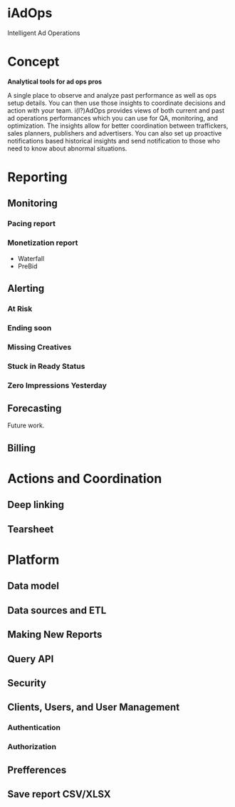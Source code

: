 # iAdOps

Intelligent Ad Operations

# Concept

**Analytical tools for ad ops pros**

A single place to observe and analyze past performance as well as ops setup details. You can then use those insights to coordinate decisions and action with your team. i(I?)AdOps provides views of both current and past ad operations performances which you can use for QA, monitoring, and optimization. The insights allow for better coordination between traffickers, sales planners, publishers and advertisers. You can also set up proactive notifications based historical insights and send notification to those who need to know about abnormal situations.

# Reporting

## Monitoring

### Pacing report

### Monetization report

* Waterfall
* PreBid

## Alerting

### At Risk

### Ending soon

### Missing Creatives

### Stuck in Ready Status

### Zero Impressions Yesterday

## Forecasting
Future work.

## Billing

# Actions and Coordination

## Deep linking

## Tearsheet

# Platform

## Data model

## Data sources and ETL

## Making New Reports

## Query API

## Security

## Clients, Users, and User Management

### Authentication

### Authorization

## Prefferences

## Save report CSV/XLSX

